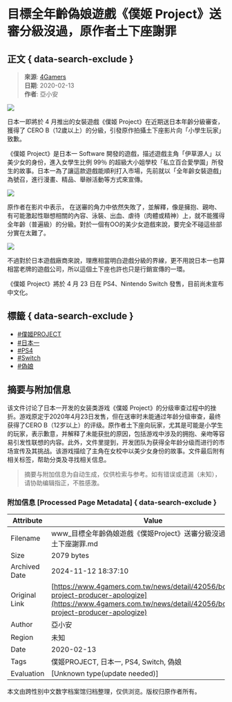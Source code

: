 # 目標全年齡偽娘遊戲《僕姬 Project》送審分級沒過，原作者土下座謝罪

## 正文 { data-search-exclude }


> **來源**: [4Gamers](https://www.4gamers.com.tw/reg-check/detail/p857nkr)  
> **日期**: 2020-02-13  
> **作者**: 亞小安  

![](https://img.4gamers.com.tw/ckfinder/images/ALIEN/2020-01/b83fb7f2e49df6327d6f961b6717np85.JPG?versionId=iwPyoLMGF2kRq_POc_INbIAFF8KqvFhp)

日本一即將於 4 月推出的女裝遊戲《僕姬 Project》在近期送日本年齡分級審查，獲得了 CERO B（12歲以上）的分級，引發原作拍攝土下座影片向「小學生玩家」致歉。

《僕姬 Project》是日本一 Software 開發的遊戲，描述遊戲主角「伊草源人」以美少女的身份，進入女學生比例 99％ 的超級大小姐學校「私立百合愛學園」所發生的故事。日本一為了讓這款遊戲能順利打入市場，先前就以「全年齡女裝遊戲」為號召，進行漫畫、精品、舉辦活動等方式來宣傳。

![](https://img.4gamers.com.tw/ckfinder/images/ALIEN/2020-01/60406c24fbee7a36fadb447a1017ex35.JPG?versionId=omf_j6EPNNIF0Fluy0mwq8zybi.yv4K7)

原作者在影片中表示， 在送審的角力中依然失敗了，並解釋，像是擁抱、親吻、有可能激起性聯想相關的內容、泳裝、出血、虐待（肉體或精神）上，就不能獲得全年齡（普遍級）的分級。對於一個有OO的美少女遊戲來說，要完全不碰這些部分實在太難了。

![](https://img.4gamers.com.tw/ckfinder/images/ALIEN/2020-01/3b1ba54ba02c75829d71c349c917nox5.JPG?versionId=KoxSHyFPa1EM7R9NgO_97l4vw4p2LA0.)

不過對於日本遊戲廠商來說，理應相當明白遊戲分級的界線，更不用說日本一也算相當老牌的遊戲公司，所以這個土下座也許也只是行銷宣傳的一環。

《僕姬 Project》將於 4 月 23 日在 PS4、Nintendo Switch 發售，目前尚未宣布中文化。

## 標籤 { data-search-exclude }
- [#僕姬PROJECT](/news/tag/僕姬PROJECT)
- [#日本一](/news/tag/日本一)
- [#PS4](/news/tag/PS4)
- [#Switch](/news/tag/Switch)
- [#偽娘](/news/tag/偽娘)
<!-- tcd_original_link https://www.4gamers.com.tw/news/detail/42056/bokuhime-project-producer-apologize -->
## 摘要与附加信息

<!-- tcd_abstract -->
该文件讨论了日本一开发的女装类游戏《僕姬 Project》的分级审查过程中的挫折。游戏原定于2020年4月23日发售，但在送审时未能通过年龄分级审查，最终获得了CERO B（12岁以上）的评级。原作者土下座向玩家，尤其是可能是小学生的玩家，表示歉意，并解释了未能获批的原因，包括游戏中涉及的拥抱、亲吻等容易引发性联想的内容。此外，文件里提到，开发团队为获得全年龄分级而进行的市场宣传及其挑战。该游戏描绘了主角在女校中以美少女身份的故事。文件最后附有相关标签，帮助分类及寻找相关信息。
<!-- tcd_abstract_end -->

> 摘要与附加信息为自动生成，仅供检索与参考。如有错误或遗漏（未知），请协助编辑指正，不胜感激。

### 附加信息 [Processed Page Metadata] { data-search-exclude }

| Attribute       | Value                                  |
|-----------------|----------------------------------------|
| Filename        | www_目標全年齡偽娘遊戲《僕姬Project》送審分級沒過，原作者土下座謝罪.md                             |
| Size            | 2079 bytes                           |
| Archived Date   | 2024-11-12 18:37:10                             |
| Original Link   | [https://www.4gamers.com.tw/news/detail/42056/bokuhime-project-producer-apologize](https://www.4gamers.com.tw/news/detail/42056/bokuhime-project-producer-apologize)                       |
| Author          | 亞小安                               |
| Region          | 未知                               |
| Date            | 2020-02-13                                 |
| Tags            | 僕姬PROJECT, 日本一, PS4, Switch, 偽娘                                 |
| Evaluation            | [Unknown type(update needed)]                                 |
<!-- tcd_table_end -->

本文由跨性别中文数字档案馆归档整理，仅供浏览。版权归原作者所有。
